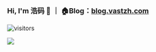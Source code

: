### Hi, I'm 浩码 👋 ｜ 🏠Blog：[blog.vastzh.com](https://vastzh.com/)
![visitors](https://visitor-badge.laobi.icu/badge?page_id=knight0zh)

<img src="https://github-readme-stats.vercel.app/api?username=knight0zh&show_icons=true&icon_color=805AD5&text_color=718096&bg_color=ffffff" />
